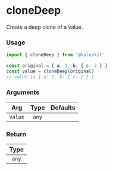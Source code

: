 # cloneDeep

Create a deep clone of a value.

### Usage

```ts
import { cloneDeep } from '@kale/kit'

const original = { a: 1, b: { c: 2 } }
const value = cloneDeep(original)
// value is { a: 1, b: { c: 2 } }
```

### Arguments

| Arg     | Type  | Defaults |
| ------- | :---: | -------: |
| `value` | `any` |          |

### Return

| Type  |
| :---: |
| `any` |
